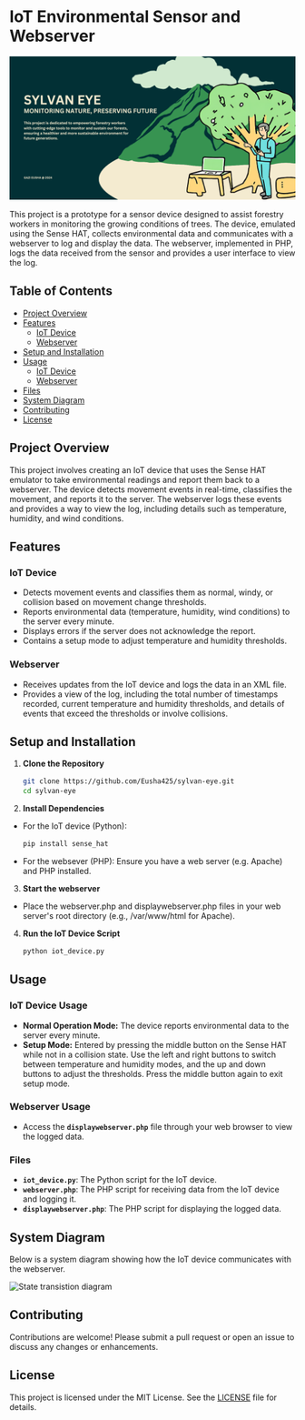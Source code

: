 # IoT Environmental Sensor and Webserver

![IoT Environmental Sensor and Webserver Logo](assets/sylvan_eye.png)

This project is a prototype for a sensor device designed to assist forestry workers in monitoring the growing conditions of trees. The device, emulated using the Sense HAT, collects environmental data and communicates with a webserver to log and display the data. The webserver, implemented in PHP, logs the data received from the sensor and provides a user interface to view the log.

## Table of Contents

- [Project Overview](#project-overview)
- [Features](#features)
  - [IoT Device](#iot-device)
  - [Webserver](#webserver)
- [Setup and Installation](#setup-and-installation)
- [Usage](#usage)
  - [IoT Device](#iot-device-usage)
  - [Webserver](#webserver-usage)
- [Files](#files)
- [System Diagram](#system-diagram)
- [Contributing](#contributing)
- [License](#license)

## Project Overview

This project involves creating an IoT device that uses the Sense HAT emulator to take environmental readings and report them back to a webserver. The device detects movement events in real-time, classifies the movement, and reports it to the server. The webserver logs these events and provides a way to view the log, including details such as temperature, humidity, and wind conditions.

## Features

### IoT Device

- Detects movement events and classifies them as normal, windy, or collision based on movement change thresholds.
- Reports environmental data (temperature, humidity, wind conditions) to the server every minute.
- Displays errors if the server does not acknowledge the report.
- Contains a setup mode to adjust temperature and humidity thresholds.

### Webserver

- Receives updates from the IoT device and logs the data in an XML file.
- Provides a view of the log, including the total number of timestamps recorded, current temperature and humidity thresholds, and details of events that exceed the thresholds or involve collisions.

## Setup and Installation

1. **Clone the Repository**
   ```bash
   git clone https://github.com/Eusha425/sylvan-eye.git
   cd sylvan-eye
2. **Install Dependencies**
- For the IoT device (Python):
  ```bash
  pip install sense_hat
- For the websever (PHP):
  Ensure you have a web server (e.g. Apache) and PHP installed.
3. **Start the webserver**
- Place the webserver.php and displaywebserver.php files in your web server's root directory (e.g., /var/www/html for Apache).
4. **Run the IoT Device Script**
   ```bash
   python iot_device.py

## Usage
### IoT Device Usage
- **Normal Operation Mode:** The device reports environmental data to the server every minute.
- **Setup Mode:** Entered by pressing the middle button on the Sense HAT while not in a collision state. Use the left and right buttons to switch between temperature and humidity modes, and the up and down buttons to adjust the thresholds. Press the middle button again to exit setup mode.

### Webserver Usage
- Access the **`displaywebserver.php`** file through your web browser to view the logged data.

### Files
- **`iot_device.py`**: The Python script for the IoT device.
- **`webserver.php`**: The PHP script for receiving data from the IoT device and logging it.
- **`displaywebserver.php`**: The PHP script for displaying the logged data.

## System Diagram
Below is a system diagram showing how the IoT device communicates with the webserver.

![State transistion diagram](./assets/state_diagram.png)

## Contributing
Contributions are welcome! Please submit a pull request or open an issue to discuss any changes or enhancements.

## License
This project is licensed under the MIT License. See the [LICENSE](./LICENSE) file for details.
